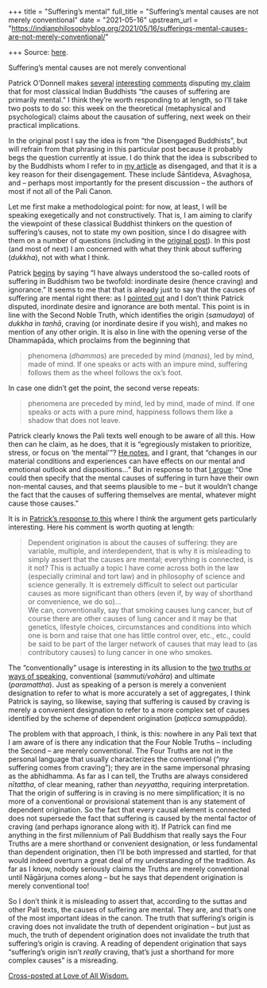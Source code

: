 +++
title = "Suffering’s mental"
full_title = "Suffering’s mental causes are not merely conventional"
date = "2021-05-16"
upstream_url = "https://indianphilosophyblog.org/2021/05/16/sufferings-mental-causes-are-not-merely-conventional/"

+++
Source: [here](https://indianphilosophyblog.org/2021/05/16/sufferings-mental-causes-are-not-merely-conventional/).

Suffering’s mental causes are not merely conventional

Patrick O’Donnell makes
[several](http://indianphilosophyblog.org/2021/04/18/is-the-problem-in-our-heads/#comment-326401)
[interesting](http://indianphilosophyblog.org/2021/04/18/is-the-problem-in-our-heads/#comment-327128)
[comments](http://indianphilosophyblog.org/2021/04/18/is-the-problem-in-our-heads/#comment-327487)
disputing [my
claim](http://loveofallwisdom.com/blog/2021/04/is-the-problem-in-our-heads/)
that for most classical Indian Buddhists “the causes of suffering are
primarily mental.” I think they’re worth responding to at length, so
I’ll take two posts to do so: this week on the theoretical (metaphysical
and psychological) claims about the causation of suffering, next week on
their practical implications.

In the original post I say the idea is from “the Disengaged Buddhists”,
but will refrain from that phrasing in this particular post because it
probably begs the question currently at issue. I do think that the idea
is subscribed to by the Buddhists whom I refer to in [my
article](https://blogs.dickinson.edu/buddhistethics/2019/11/17/disengaged-buddhism/)
as disengaged, and that it is a key reason for their disengagement.
These include Śāntideva, Aśvaghoṣa, and – perhaps most importantly for
the present discussion – the authors of most if not all of the Pali
Canon.

Let me first make a methodological point: for now, at least, I will be
speaking exegetically and not constructively. That is, I am aiming to
clarify the viewpoint of these classical Buddhist thinkers on the
question of suffering’s causes, not to state my own position, since I do
disagree with them on a number of questions (including in the [original
post](http://indianphilosophyblog.org/2021/04/18/is-the-problem-in-our-heads/#comment-327392)).
In this post (and most of next) I am concerned with what they think
about suffering (*dukkha*), not with what I think.

Patrick
[begins](http://indianphilosophyblog.org/2021/04/18/is-the-problem-in-our-heads/#comment-326401)
by saying “I have always understood the so-called roots of suffering in
Buddhism two be twofold: inordinate desire (hence craving) and
ignorance.” It seems to me that that is already just to say that the
causes of suffering are mental right there: as I [pointed
out](http://indianphilosophyblog.org/2021/04/18/is-the-problem-in-our-heads/#comment-327392)
and I don’t think Patrick disputed, inordinate desire and ignorance are
both mental. This point is in line with the Second Noble Truth, which
identifies the origin (*samudaya*) of *dukkha* in *taṇhā*, craving (or
inordinate desire if you wish), and makes no mention of any other
origin. It is also in line with the opening verse of the Dhammapāda,
which proclaims from the beginning that

> phenomena (*dhamma*s) are preceded by mind (*manas*), led by mind,
> made of mind. If one speaks or acts with an impure mind, suffering
> follows them as the wheel follows the ox’s foot.

In case one didn’t get the point, the second verse repeats:

> phenomena are preceded by mind, led by mind, made of mind. If one
> speaks or acts with a pure mind, happiness follows them like a shadow
> that does not leave.

Patrick clearly knows the Pali texts well enough to be aware of all
this. How then can he claim, as he does, that it is “egregiously
mistaken to prioritize, stress, or focus on ‘the mental'”? [He
notes](http://indianphilosophyblog.org/2021/04/18/is-the-problem-in-our-heads/#comment-326401),
and I grant, that “changes in our material conditions and experiences
can have effects on our mental and emotional outlook and dispositions…”
But in response to that [I
argue](http://indianphilosophyblog.org/2021/04/18/is-the-problem-in-our-heads/#comment-327392):
“One could then specify that the mental causes of suffering in turn have
their own non-mental causes, and that seems plausible to me – but it
wouldn’t change the fact that the causes of suffering themselves are
mental, whatever might cause those causes.”

It is in [Patrick’s response to
this](http://indianphilosophyblog.org/2021/04/18/is-the-problem-in-our-heads/#comment-327487)
where I think the argument gets particularly interesting. Here his
comment is worth quoting at length:

> Dependent origination is about the causes of suffering: they are
> variable, multiple, and interdependent, that is why it is misleading
> to simply assert that the causes are mental; everything is connected,
> is it not? This is actually a topic I have come across both in the law
> (especially criminal and tort law) and in philosophy of science and
> science generally. It is extremely difficult to select out particular
> causes as more significant than others (even if, by way of shorthand
> or convenience, we do so)…  
> We can, conventionally, say that smoking causes lung cancer, but of
> course there are other causes of lung cancer and it may be that
> genetics, lifestyle choices, circumstances and conditions into which
> one is born and raise that one has little control over, etc., etc.,
> could be said to be part of the larger network of causes that may lead
> to (as contributory causes) to lung cancer in one who smokes.

The “conventionally” usage is interesting in its allusion to the [two
truths or ways of
speaking](http://loveofallwisdom.com/blog/2019/05/mere-convention-vs-seeing-correctly/),
conventional (*sammuti/vohāra*) and ultimate (*paramattha*). Just as
speaking of a person is merely a convenient designation to refer to what
is more accurately a set of aggregates, I think Patrick is saying, so
likewise, saying that suffering is caused by craving is merely a
convenient designation to refer to a more complex set of causes
identified by the scheme of dependent origination (*paṭicca samuppāda*).

The problem with that approach, I think, is this: nowhere in any Pali
text that I am aware of is there any indication that the Four Noble
Truths – including the Second – are merely conventional. The Four Truths
are not in the personal language that usually characterizes the
conventional (“*my* suffering comes from craving”); they are in the same
impersonal phrasing as the abhidhamma. As far as I can tell, the Truths
are always considered *nītattha*, of clear meaning, rather than
*neyyattha*, requiring interpretation. That the origin of suffering is
in craving is no mere simplification; it is no more of a conventional or
provisional statement than is any statement of dependent origination. So
the fact that every causal element is connected does not supersede the
fact that suffering is caused by the mental factor of craving (and
perhaps ignorance along with it). If Patrick can find me anything in the
first millennium of Pali Buddhism that really says the Four Truths are a
mere shorthand or convenient designation, or less fundamental than
dependent origination, then I’ll be both impressed and startled, for
that would indeed overturn a great deal of my understanding of the
tradition. As far as I know, nobody seriously claims the Truths are
merely conventional until Nāgārjuna comes along – but he says that
dependent origination is merely conventional too!

So I don’t think it is misleading to assert that, according to the
suttas and other Pali texts, the causes of suffering are mental. They
are, and that’s one of the most important ideas in the canon. The truth
that suffering’s origin is craving does not invalidate the truth of
dependent origination – but just as much, the truth of dependent
origination does not invalidate the truth that suffering’s origin is
craving. A reading of dependent origination that says “suffering’s
origin isn’t *really* craving, that’s just a shorthand for more complex
causes” is a misreading.

[Cross-posted at Love of All
Wisdom.](http://loveofallwisdom.com/blog/2021/05/suffering's-mental-causes-are-not-merely-conventional)
